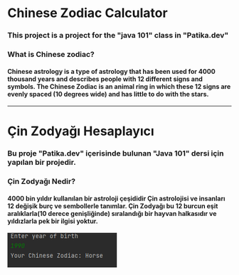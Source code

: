 
# Chinese Zodiac Calculator

### This project is a project for the "java 101" class in "Patika.dev"

### What is Chinese zodiac?

#### Chinese astrology is a type of astrology that has been used for 4000 thousand years and describes people with 12 different signs and symbols. The Chinese Zodiac is an animal ring in which these 12 signs are evenly spaced (10 degrees wide) and has little to do with the stars.


--------------------------------------------------


# Çin Zodyağı Hesaplayıcı

### Bu proje "Patika.dev" içerisinde bulunan "Java 101" dersi için yapılan bir projedir.

### Çin Zodyağı Nedir?

#### 4000 bin yıldır kullanılan bir astroloji çeşididir Çin astrolojisi ve insanları 12 değişik burç ve sembollerle tanımlar. Çin Zodyağı bu 12 burcun eşit aralıklarla(10 derece genişliğinde) sıralandığı bir hayvan halkasıdır ve yıldızlarla pek bir ilgisi yoktur.




![img.png](img.png)